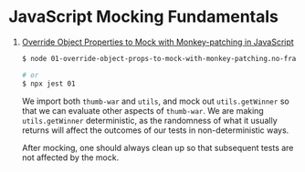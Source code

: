 # JavaScript Mocking Fundamentals

1. [Override Object Properties to Mock with Monkey-patching in JavaScript](./01-override-object-props-to-mock-with-monkey-patching.no-framework.test.js)

   ```bash
   $ node 01-override-object-props-to-mock-with-monkey-patching.no-framework.js

   # or
   $ npx jest 01
   ```

   We import both `thumb-war` and `utils`, and mock out `utils.getWinner` so
   that we can evaluate other aspects of `thumb-war`. We are making
   `utils.getWinner` deterministic, as the randomness of what it usually returns
   will affect the outcomes of our tests in non-deterministic ways.

   After mocking, one should always clean up so that subsequent tests are not
   affected by the mock.
